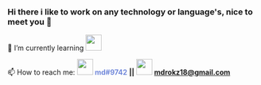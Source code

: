 ### Hi there i like to work on any technology or language's, nice to meet you 👋

<!--
**mdrokz/mdrokz** is a ✨ _special_ ✨ repository because its `README.md` (this file) appears on your GitHub profile.

Here are some ideas to get you started:

- 🔭 I’m currently working on ...
- 🌱 I’m currently learning ...
- 👯 I’m looking to collaborate on ...
- 🤔 I’m looking for help with ...
- 💬 Ask me about ...
- 📫 How to reach me: ...
- 😄 Pronouns: ...
- ⚡ Fun fact: ...
-->

<div>🌱 I’m currently learning <img width="32" height="32" src="https://simpleicons.org/icons/rust.svg"/></div>

📫 How to reach me: <img width="32" height="32" src="https://simpleicons.org/icons/discord.svg"/> 
<strong style="color: #7289da">md#9742</strong> <strong>||</strong> <img width="32" height="32" src="https://simpleicons.org/icons/gmail.svg"/> <strong>mdrokz18@gmail.com</strong>

